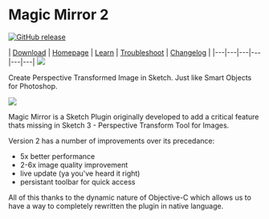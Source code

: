 # Magic Mirror 2

[![GitHub release](https://img.shields.io/github/release/jamztang/MagicMirror.svg)]()

|  [Download][] | [Homepage][] | [Learn][] | [Troubleshoot][] | [Changelog][] |
|---|---|---|---|---|---|
![](http://cl.ly/image/1J0d3W1D0q3x/magic-mirror-banner.gif)

Create Perspective Transformed Image in Sketch. Just like Smart Objects for Photoshop.

![](http://cl.ly/2d0d0V1P0C1H/Selected.png)

Magic Mirror is a Sketch Plugin originally developed to add a critical feature thats missing in Sketch 3 - Perspective Transform Tool for Images.

Version 2 has a number of improvements over its precedance:

- 5x better performance
- 2-6x image quality improvement
- live update (ya you've heard it right)
- persistant toolbar for quick access

All of this thanks to the dynamic nature of Objective-C which allows us to have a way to completely rewritten the plugin in native language.

[Troubleshoot]:https://github.com/jamztang/MagicMirror/wiki/Troubleshooting
[Changelog]:https://github.com/jamztang/MagicMirror/releases
[Download]:http://api.magicmirror.design/download/latest
[Homepage]:http://magicmirror.design
[Learn]:http://magicmirror.design/learn/
[Templates]:http://magicmirror.design/templates/
